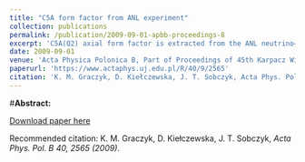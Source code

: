 ```yaml
---
title: "C5A form factor from ANL experiment"
collection: publications
permalink: /publication/2009-09-01-apbb-proceedings-8
excerpt: 'C5A(Q2) axial form factor is extracted from the ANL neutrino–deuteron scattering data with deuteron structure effects taken into consideration. The best fit of the CA5(Q2) axial form factor is obtained assuming dipole parametrization with C5A(0)=1.13±0.15 and MA=0.94±0.08 GeV.'
date: 2009-09-01
venue: 'Acta Physica Polonica B, Part of Proceedings of 45th Karpacz Winter School in Theoretical Physics: Neutrino interactions: from theory to Monte Carlo simulations. Ladek-Zdroj, Poland, February 2-11, 2009,'
paperurl: 'https://www.actaphys.uj.edu.pl/R/40/9/2565'
citation: 'K. M. Graczyk, D. Kiełczewska, J. T. Sobczyk, Acta Phys. Pol. B 40, 2565 (2009)'
---
```

#__Abstract:__ 

[Download paper here](https://www.actaphys.uj.edu.pl/R/40/9/2565/pdf)

Recommended citation: K. M. Graczyk, D. Kiełczewska, J. T. Sobczyk, <i>Acta Phys. Pol. B 40, 2565 (2009)</i>.

